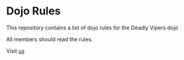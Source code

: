 Dojo Rules
==========

This repository contains a list of dojo rules for the Deadly Vipers dojo

All members should read the rules.

Visit [us](https://github.com/deadlyvipers)

